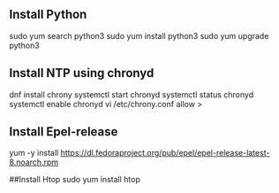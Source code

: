 ## Install Python

sudo yum search python3
sudo yum install python3
sudo yum upgrade python3

## Install NTP using chronyd
dnf install chrony
systemctl start chronyd
systemctl status chronyd
systemctl enable chronyd
vi /etc/chrony.conf
allow <NTP-server-ip>>

## Install Epel-release
yum -y install https://dl.fedoraproject.org/pub/epel/epel-release-latest-8.noarch.rpm

##Install Htop
sudo yum install htop